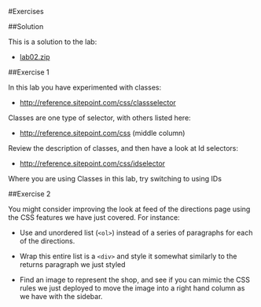 #Exercises

##Solution

This is a solution to the lab:

- [lab02.zip](../archives/lab02.zip)

##Exercise 1

In this lab you have experimented with classes:

- <http://reference.sitepoint.com/css/classselector>

Classes are one type of selector, with others listed here:

- <http://reference.sitepoint.com/css> (middle column)

Review the description of classes, and then have a look at Id selectors:

- <http://reference.sitepoint.com/css/idselector>

Where you are using Classes in this lab, try switching to using IDs

##Exercise 2

You might consider improving the look at feed of the directions page using the CSS features we have just covered. For instance:

- Use and unordered list (`<ol>`) instead of a series of paragraphs for each of the directions.

- Wrap this entire list is a `<div>` and style it somewhat similarly to the returns paragraph we just styled

- Find an image to represent the shop, and see if you can mimic the CSS rules we just deployed to move the image into a right hand column as we have with the sidebar.

